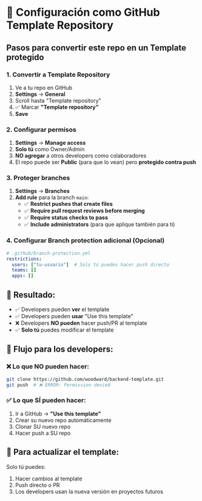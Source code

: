 # 🔧 Configuración como GitHub Template Repository

## Pasos para convertir este repo en un Template protegido

### 1. **Convertir a Template Repository**
1. Ve a tu repo en GitHub
2. **Settings** → **General**
3. Scroll hasta "Template repository"
4. ✅ Marcar **"Template repository"**
5. **Save**

### 2. **Configurar permisos**
1. **Settings** → **Manage access**
2. **Solo tú** como Owner/Admin
3. **NO agregar** a otros developers como colaboradores
4. El repo puede ser **Public** (para que lo vean) pero **protegido contra push**

### 3. **Proteger branches**
1. **Settings** → **Branches**
2. **Add rule** para la branch `main`:
   - ✅ **Restrict pushes that create files**
   - ✅ **Require pull request reviews before merging**
   - ✅ **Require status checks to pass**
   - ✅ **Include administrators** (para que aplique también para ti)

### 4. **Configurar Branch protection adicional** (Opcional)
```yaml
# .github/branch-protection.yml
restrictions:
  users: ["tu-usuario"]  # Solo tú puedes hacer push directo
  teams: []
  apps: []
```

## 🎯 **Resultado:**
- ✅ Developers pueden **ver** el template
- ✅ Developers pueden **usar** "Use this template"  
- ❌ Developers **NO pueden** hacer push/PR al template
- ✅ **Solo tú** puedes modificar el template

## 👥 **Flujo para los developers:**

### ❌ **Lo que NO pueden hacer:**
```bash
git clone https://github.com/woodward/backend-template.git
git push  # ❌ ERROR: Permission denied
```

### ✅ **Lo que SÍ pueden hacer:**
1. Ir a GitHub → **"Use this template"** 
2. Crear su nuevo repo automáticamente
3. Clonar SU nuevo repo
4. Hacer push a SU repo

## 🔄 **Para actualizar el template:**
Solo tú puedes:
1. Hacer cambios al template
2. Push directo o PR
3. Los developers usan la nueva versión en proyectos futuros
